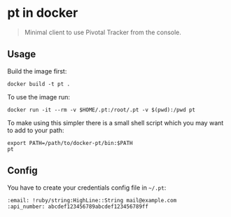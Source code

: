 # pt in docker

> Minimal client to use Pivotal Tracker from the console.

## Usage

Build the image first:

    docker build -t pt .

To use the image run:

    docker run -it --rm -v $HOME/.pt:/root/.pt -v $(pwd):/pwd pt

To make using this simpler there is a small shell script which you may
want to add to your path:

    export PATH=/path/to/docker-pt/bin:$PATH
    pt

## Config

You have to create your credentials config file in `~/.pt`:

```
:email: !ruby/string:HighLine::String mail@example.com
:api_number: abcdef123456789abcdef123456789ff
```
